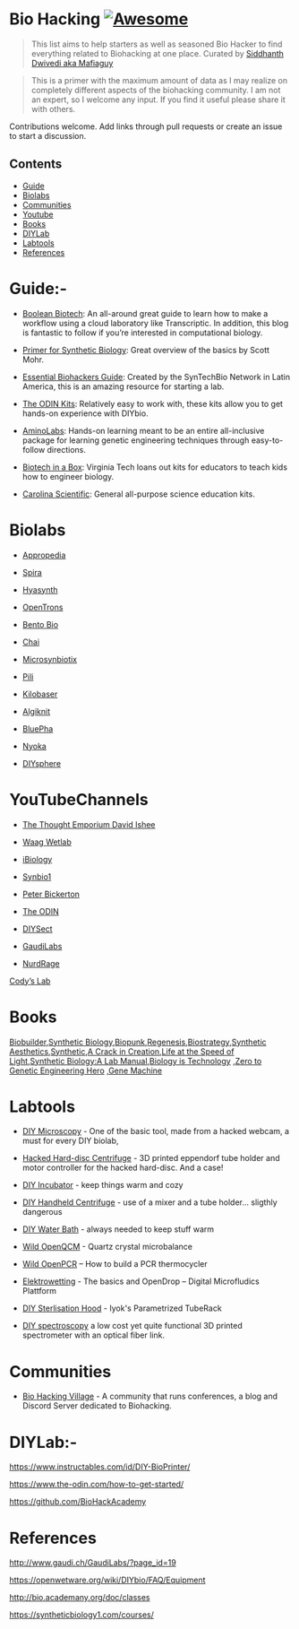 # Bio Hacking [![Awesome](https://awesome.re/badge.svg)](https://awesome.re)

>This list aims to help starters as well as seasoned Bio Hacker to find everything related to Biohacking at one place. Curated by [Siddhanth Dwivedi aka Mafiaguy](htttps://github.com/mafiaguy)

> This is   a primer with the maximum amount of data as I may realize on completely different aspects of the biohacking community. I am not an expert, so I welcome any input. If you find it useful please share it with others.

Contributions welcome. Add links through pull requests or create an issue to start a discussion.

<!-- omit in toc -->
## Contents
- [Guide](#Guide)
- [Biolabs](#Biolabs)
- [Communities](#Communities)
- [Youtube](#YouTubeChannels)
- [Books](#Books)
- [DIYLab](#DIYLab)
- [Labtools](#Labtools)
- [References](#References)


# Guide:-
- [Boolean Biotech](http://blog.booleanbiotech.com/genetic_engineering_pipeline_python.html): An all-around great guide to learn how to make a workflow using a cloud laboratory like Transcriptic. In addition, this blog is fantastic to follow if you’re interested in computational biology.

- [Primer for Synthetic Biology](https://s3-us-west-2.amazonaws.com/oww-files-public/3/3d/SB_Primer_100707.pdf): Great overview of the basics by Scott Mohr.

- [Essential Biohackers Guide](http://media.wix.com/ugd/befeb2_9d07c6e183fe4501808f6a4662f2a899.pdf): Created by the SynTechBio Network in Latin America, this is an amazing resource for starting a lab.

- [The ODIN Kits](http://www.the-odin.com/how-to-get-started/): Relatively easy to work with, these kits allow you to get hands-on experience with DIYbio.

- [AminoLabs](https://amino.bio/): Hands-on learning meant to be an entire all-inclusive package for learning genetic engineering techniques through easy-to-follow directions.

- [Biotech in a Box](https://fralin.vt.edu/Outreach/BiotechInABox.html): Virginia Tech loans out kits for educators to teach kids how to engineer biology.

- [Carolina Scientific](https://www.carolina.com/biotechnology-teaching-resources/10101.ct): General all-purpose science education kits.

# Biolabs
- [Appropedia](https://www.appropedia.org/Open-source_Lab)

- [Spira](http://spirainc.com/)

- [Hyasynth](https://hyasynthbio.com/)

- [OpenTrons](https://opentrons.com/)

- [Bento Bio](https://www.bento.bio/)

- [Chai](https://www.chaibio.com/)

- [Microsynbiotix](https://www.microsynbiotix.com/who-we-are.html)

- [Pili](https://www.pili.bio/)

- [Kilobaser](http://www.kilobaser.com/)

- [Algiknit](https://www.algiknit.com/)

- [BluePha](http://en.bluepha.com/)

- [Nyoka](https://lightbynyoka.com/)

- [DIYsphere](https://sphere.diybio.org/browse/?q=&hPP=10&idx=diybiosphere&p=0&dFR%5Bcollection%5D%5B0%5D=startups)


# YouTubeChannels
- [ The Thought Emporium David Ishee](https://www.youtube.com/user/TheChemlife)

- [Waag Wetlab](https://www.youtube.com/channel/UCVzZljBZA1AjfWBTrJuMSzA)

- [iBiology](https://www.youtube.com/channel/UCsvqEZBO-kNmwuDBbKbfL6A)

- [Synbio1](https://www.youtube.com/channel/UCoKnP5yh_Z4DtNffHYYEScw)

- [Peter Bickerton](https://www.youtube.com/watch?v=Wka4qgksvFM&list=PL-AiB00jQUGS8YIUjxyIHIdgacNjhZZ_W)

- [The ODIN](https://www.youtube.com/channel/UCN9IlUgKyjwKU9iEHK1fqDQ)

- [DIYSect](https://www.youtube.com/channel/UC1j0o4hY09updYHxiJbn_fg)

- [GaudiLabs](https://www.youtube.com/user/MrGaudiCH/videos)

- [NurdRage](https://www.youtube.com/channel/UCIgKGGJkt1MrNmhq3vRibYA)

[Cody’s Lab](https://www.youtube.com/user/theCodyReeder/videos)

# Books

[Biobuilder](https://www.amazon.com/BioBuilder-Synthetic-Biology-Natalie-Kuldell/dp/1491904291),[Synthetic Biology](https://www.amazon.com/Synthetic-Biology-Revised-Geoff-Baldwin/dp/1783268794/),[Biopunk](https://www.amazon.com/Biopunk-Solving-Biotechs-Problems-Kitchens/dp/1617230073/),[Regenesis](https://www.amazon.com/Regenesis-Synthetic-Biology-Reinvent-Ourselves/dp/0465075703),[Biostrategy](https://www.amazon.com/Whats-Your-Bio-Strategy-Synthetic-ebook/dp/B075672R8M/),[Synthetic Aesthetics](https://www.amazon.com/Synthetic-Aesthetics-Investigating-Biologys-Designs/dp/0262534010/),[Synthetic](https://www.amazon.com/Synthetic-How-Life-Got-Made/dp/022644046X),[A Crack in Creation](https://www.amazon.com/dp/1328915360/),[Life at the Speed of Light](https://www.amazon.com/dp/0143125907),[Synthetic Biology:A Lab Manual](https://www.amazon.com/Synthetic-Biology-Manual-Josefine-Liljeruhm/dp/9814579548),[Biology is Technology](https://www.amazon.com/Biology-Technology-Promise-Business-Engineering/dp/0674060156/) ,[Zero to Genetic Engineering Hero](https://amino.bio/products/learn-genetic-engineering-the-genetic-engineering-hero-book) ,[Gene Machine](https://www.amazon.com/Gene-Machine-Decipher-Secrets-Ribosome/dp/0465093361)

# Labtools

- [DIY Microscopy](https://hackteria.org/wiki/DIY_microscopy) - One of the basic tool, made from a hacked webcam, a must for every DIY biolab, 

- [Hacked Hard-disc Centrifuge](https://hackteria.org/wiki/Hacked_Hard-disc_Centrifuge) - 3D printed eppendorf tube holder and motor controller for the hacked hard-disc. And a case!

- [DIY Incubator](https://hackteria.org/wiki/DIY_Incubator) - keep things warm and cozy

- [DIY Handheld Centrifuge](https://hackteria.org/wiki/DIY_handheld_centrifuge) - use of a mixer and a tube holder... sligthly dangerous

- [DIY Water Bath](https://hackteria.org/wiki/DIY_Water_Bath) - always needed to keep stuff warm

- [Wild OpenQCM](https://hackteria.org/wiki/Wild_openQCM) - Quartz crystal microbalance

- [Wild OpenPCR](https://hackteria.org/wiki/Wild_OpenPCR) – How to build a PCR thermocycler

- [Elektrowetting](https://hackteria.org/wiki/Elektrowetting) - The basics and OpenDrop – Digital Microfludics Plattform

- [DIY Sterlisation Hood](https://hackteria.org/wiki/DIY_Sterlisation_Hood) -
Iyok's Parametrized TubeRack

- [DIY spectroscopy](https://hackteria.org/wiki/DIY_spectroscopy) a low cost yet quite functional 3D printed spectrometer with an optical fiber link.

# Communities

- [Bio Hacking Village](https://www.villageb.io/)  - A community that runs conferences, a blog and Discord Server dedicated to Biohacking.
 
# DIYLab:-
https://www.instructables.com/id/DIY-BioPrinter/

https://www.the-odin.com/how-to-get-started/

https://github.com/BioHackAcademy

# References 
http://www.gaudi.ch/GaudiLabs/?page_id=19

https://openwetware.org/wiki/DIYbio/FAQ/Equipment

http://bio.academany.org/doc/classes

https://syntheticbiology1.com/courses/
